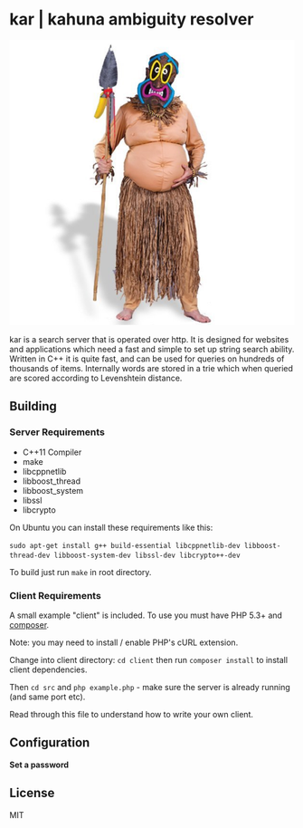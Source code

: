 # kar | kahuna ambiguity resolver

![kahuna](github.png)

kar is a search server that is operated over http. It is designed for websites and applications which need a fast and simple to set up string search ability. Written in C++ it is quite fast, and can be used for queries on hundreds of thousands of items. Internally words are stored in a trie which when queried are scored according to Levenshtein distance. 


## Building

### Server Requirements

* C++11 Compiler
* make
* libcppnetlib
* libboost_thread
* libboost_system
* libssl
* libcrypto


On Ubuntu you can install these requirements like this:

`sudo apt-get install g++ build-essential libcppnetlib-dev libboost-thread-dev libboost-system-dev libssl-dev libcrypto++-dev`


To build just run `make` in root directory.


### Client Requirements

A small example "client" is included. To use you must have PHP 5.3+ and [composer](https://getcomposer.org/).

Note: you may need to install / enable PHP's cURL extension.

Change into client directory: `cd client` then run `composer install` to install client dependencies.

Then `cd src` and `php example.php` - make sure the server is already running (and same port etc).

Read through this file to understand how to write your own client.

## Configuration

**Set a password**


## License

MIT
